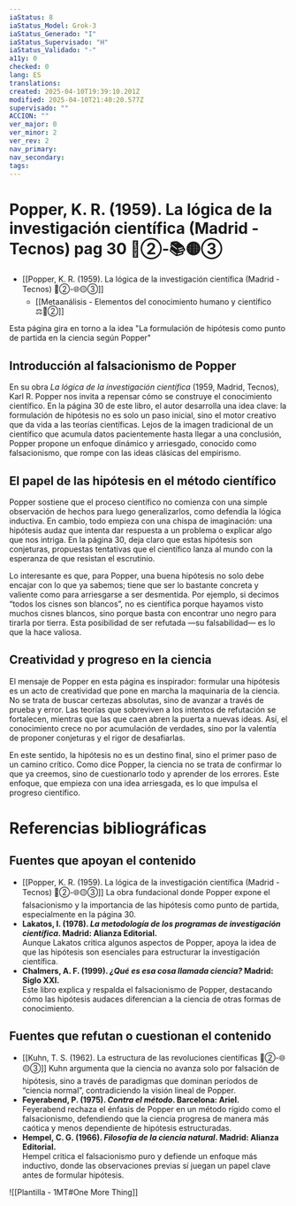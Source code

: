 ```yaml
---
iaStatus: 8
iaStatus_Model: Grok-3
iaStatus_Generado: "I"
iaStatus_Supervisado: "H"
iaStatus_Validado: "-"
a11y: 0
checked: 0
lang: ES
translations: 
created: 2025-04-10T19:39:10.201Z
modified: 2025-04-10T21:40:20.577Z
supervisado: ""
ACCION: ""
ver_major: 0
ver_minor: 2
ver_rev: 2
nav_primary: 
nav_secondary: 
tags:
---
```

# Popper, K. R. (1959). La lógica de la investigación científica (Madrid - Tecnos) pag 30 🔴②-📚🟡③

* [[Popper, K. R. (1959). La lógica de la investigación científica (Madrid - Tecnos) 🔴②-🌐🟡③]]
	* [[Metaanálisis - Elementos del conocimiento humano y científico ⚖️🔴②]]

Esta página gira en torno a la idea "La formulación de hipótesis como punto de partida en la ciencia según Popper"

## Introducción al falsacionismo de Popper

En su obra *La lógica de la investigación científica* (1959, Madrid, Tecnos), Karl R. Popper nos invita a repensar cómo se construye el conocimiento científico. En la página 30 de este libro, el autor desarrolla una idea clave: la formulación de hipótesis no es solo un paso inicial, sino el motor creativo que da vida a las teorías científicas. Lejos de la imagen tradicional de un científico que acumula datos pacientemente hasta llegar a una conclusión, Popper propone un enfoque dinámico y arriesgado, conocido como falsacionismo, que rompe con las ideas clásicas del empirismo.

## El papel de las hipótesis en el método científico

Popper sostiene que el proceso científico no comienza con una simple observación de hechos para luego generalizarlos, como defendía la lógica inductiva. En cambio, todo empieza con una chispa de imaginación: una hipótesis audaz que intenta dar respuesta a un problema o explicar algo que nos intriga. En la página 30, deja claro que estas hipótesis son conjeturas, propuestas tentativas que el científico lanza al mundo con la esperanza de que resistan el escrutinio.

Lo interesante es que, para Popper, una buena hipótesis no solo debe encajar con lo que ya sabemos; tiene que ser lo bastante concreta y valiente como para arriesgarse a ser desmentida. Por ejemplo, si decimos “todos los cisnes son blancos”, no es científica porque hayamos visto muchos cisnes blancos, sino porque basta con encontrar uno negro para tirarla por tierra. Esta posibilidad de ser refutada —su falsabilidad— es lo que la hace valiosa.

## Creatividad y progreso en la ciencia

El mensaje de Popper en esta página es inspirador: formular una hipótesis es un acto de creatividad que pone en marcha la maquinaria de la ciencia. No se trata de buscar certezas absolutas, sino de avanzar a través de prueba y error. Las teorías que sobreviven a los intentos de refutación se fortalecen, mientras que las que caen abren la puerta a nuevas ideas. Así, el conocimiento crece no por acumulación de verdades, sino por la valentía de proponer conjeturas y el rigor de desafiarlas.

En este sentido, la hipótesis no es un destino final, sino el primer paso de un camino crítico. Como dice Popper, la ciencia no se trata de confirmar lo que ya creemos, sino de cuestionarlo todo y aprender de los errores. Este enfoque, que empieza con una idea arriesgada, es lo que impulsa el progreso científico.

# Referencias bibliográficas

## Fuentes que apoyan el contenido

- [[Popper, K. R. (1959). La lógica de la investigación científica (Madrid - Tecnos) 🔴②-🌐🟡③]]
  La obra fundacional donde Popper expone el falsacionismo y la importancia de las hipótesis como punto de partida, especialmente en la página 30.
- **Lakatos, I. (1978). *La metodología de los programas de investigación científica*. Madrid: Alianza Editorial.**  
  Aunque Lakatos critica algunos aspectos de Popper, apoya la idea de que las hipótesis son esenciales para estructurar la investigación científica.
- **Chalmers, A. F. (1999). *¿Qué es esa cosa llamada ciencia?* Madrid: Siglo XXI.**  
  Este libro explica y respalda el falsacionismo de Popper, destacando cómo las hipótesis audaces diferencian a la ciencia de otras formas de conocimiento.

## Fuentes que refutan o cuestionan el contenido

- [[Kuhn, T. S. (1962). La estructura de las revoluciones científicas 🔴②-🌐🟡③]] 
  Kuhn argumenta que la ciencia no avanza solo por falsación de hipótesis, sino a través de paradigmas que dominan períodos de “ciencia normal”, contradiciendo la visión lineal de Popper.
- **Feyerabend, P. (1975). *Contra el método*. Barcelona: Ariel.**  
  Feyerabend rechaza el énfasis de Popper en un método rígido como el falsacionismo, defendiendo que la ciencia progresa de manera más caótica y menos dependiente de hipótesis estructuradas.
- **Hempel, C. G. (1966). *Filosofía de la ciencia natural*. Madrid: Alianza Editorial.**  
  Hempel critica el falsacionismo puro y defiende un enfoque más inductivo, donde las observaciones previas sí juegan un papel clave antes de formular hipótesis.

![[Plantilla - 1MT#One More Thing]]
